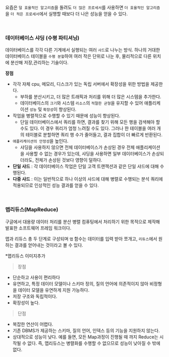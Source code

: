 요즘은 `덜 효율적인 알고리즘`을 돌려도 `더 많은 프로세서`를 사용하면 `더 효율적인 알고리즘`을 `더 적은 프로세서`에서 실행할 때보다 더 나은 성능을 얻을 수 있다.

<br>

### 데이터베이스 샤딩 (수평 파티셔닝)
데이터베이스를 각각 다른 기계에서 실행되는 여러 `샤드`로 나누는 방식. 하나의 거대한 데이터베이스 테이블을 `수평 분할`하여 여러 작은 단위로 나눈 후, 물리적으로 다른 위치에 분산해 저장,관리하는 기술이다.

**장점**

- 각각 자체 cpu, 메모리, 디스크가 있는 독립 서버에서 확장성을 위한 방법을 제공한다.
    - 부하를 분산시키고, 더 많은 트래픽과 처리를 위해 더 많은 시스템을 추가한다.
    - 데이터베이스의 `크기`와 시스템 `리소스`의 `적절한 균형`을 유지할 수 있어 애플리케이션 `성능` 및 `확장성`이 향상된다.
- 작업을 병렬적으로 수행할 수 있기 때문에 성능이 향상된다.
    - 단일 데이터베이스에서 쿼리를 하면, 결과를 찾기 위해 모든 행을 검색해야 할 수도 있다. 이 경우 쿼리가 엄청 느려질 수도 있다. 그러나 한 테이블을 여러 개의 테이블로 분할하면 쿼리 행 수가 줄어들고, 결과 집합이 더 빠르게 반환된다.
- `애플리케이션의 안정성`을 높인다.
    - 샤딩을 사용하지 않으면 전체 데이터베이스가 손상된 경우 전체 애플리케이션을 사용할 수 없는 경우가 있는데, 샤딩을 사용하면 일부 데이터베이스가 손상되더라도, 전체가 손상된 것보다 영향이 덜하다.
- **단일 샤드** : 각 데이터베이스 작업은 단일 고객 트랜잭션과 같은 단일 샤드에 대해 수행된다.
- **다중 샤드** : 이는 일반적으로 하나 이상의 샤드에 대해 병렬로 수행되는 분석 쿼리에 적용되므로 인상적인 성능 결과를 얻을 수 있다.

<br>

### 맵리듀스(MapReduce)
구글에서 대용량 데이터 처리를 분산 병렬 컴퓨팅에서 처리하기 위한 목적으로 제작해 발표한 소프트웨어 프레임 워크이다.

맵과 리듀스 총 두 단계로 구성되며 `맵` 함수는 데이터를 입력 받아 쪼개고, `리듀스`에서 원하는 결과를 얻어내는 것이라고 볼 수 있다.

*맵리듀스 이미지추가

> 장점

- 단순하고 사용이 편리하다
- 유연하고, 특정 데이터 모델이나 스키마 정의, 질의 언어에 의존적이지 않아 비정형을 데이터 모델을 유연하게 지원 가능하다.
- 저장 구조와 독립적이다.
- 확장성이 높다.

> 단점

- 복잡한 연산이 어렵다.
- 기존 DBMS가 제공하는 스키마, 질의 언어, 인덱스 등의 기능을 지원하지 않는다.
- 상대적으로 성능이 낮다. 예를 들면, 모든 Map과정이 진행될 때 까지 Reduce는 시작될 수 없다. 즉, 맵리듀스는 병렬화를 수행할 수 없으므로 성능이 낮아질 수 밖에 없다.